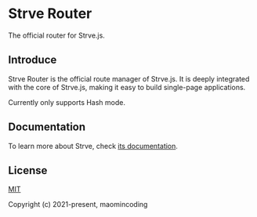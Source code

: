 # Strve Router

The official router for Strve.js.

## Introduce

Strve Router is the official route manager of Strve.js. It is deeply integrated with the core of Strve.js, making it easy to build single-page applications.

Currently only supports Hash mode.

## Documentation

To learn more about Strve, check [its documentation](https://maomincoding.github.io/strve-doc/tool/#strve-router).

## License

[MIT](http://opensource.org/licenses/MIT)

Copyright (c) 2021-present, maomincoding
